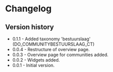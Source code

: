 # Changelog

## Version history
* 0.1.1 - Added taxonomy 'bestuurslaag' (DO_COMMUNITYBESTUURSLAAG_CT)
* 0.0.4 - Restructure of overview page.
* 0.0.3 - Overview page for communities added.
* 0.0.2 - Widgets added.
* 0.0.1 - Initial version.
